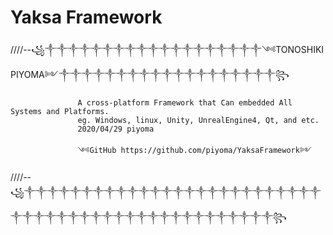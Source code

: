 # Yaksa Framework

////--꧁༒༒༒༒༒༒༒༒༒༒༒༒༒༒༒༒༒༒༒༺TONOSHIKI PIYOMA༻༒༒༒༒༒༒༒༒༒༒༒༒༒༒༒༒༒༒༒꧂
        



	               A cross-platform Framework that Can embedded All Systems and Platforms.
                   eg. Windows, linux, Unity, UnrealEngine4, Qt, and etc.
                   2020/04/29 piyoma

                   ༺GitHub https://github.com/piyoma/YaksaFramework༻   
                                            



////--꧁༒༒༒༒༒༒༒༒༒༒༒༒༒༒༒༒༒༒༒༒༒༒༒༒༒༒༒༒༒༒༒༒༒༒༒༒༒༒༒༒༒༒༒༒༒༒༒༒༒꧂

